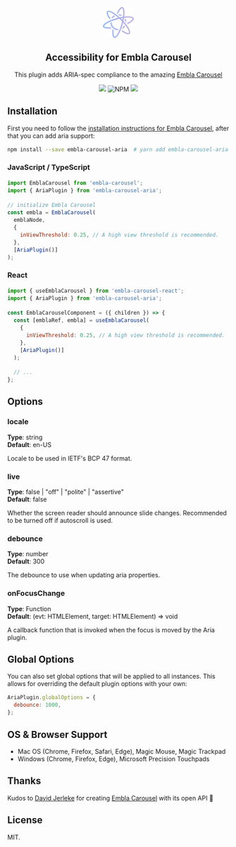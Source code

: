 <p align="center">
  <a href="https://github.com/davidjerleke/embla-carousel" target="_blank"><img width="70" height="70" src="/assets/embla-logo.svg" alt="Embla Carousel"></a>
</p>
<h2 align="center">Accessibility for Embla Carousel</h2>

<p align="center">
  This plugin adds ARIA-spec compliance to the amazing
  <a href="https://github.com/davidjerleke/embla-carousel">Embla Carousel</a>
</p>

<p align="center">
  <a href="https://www.npmjs.com/package/embla-carousel-aria" target="_blank">
    <img src="https://img.shields.io/npm/v/embla-carousel-aria.svg"
  /></a>
  
  <img alt="NPM" src="https://img.shields.io/npm/l/embla-carousel-aria">
  
  <a href="https://bundlephobia.com/result?p=embla-carousel-aria@latest" target="_blank">
    <img
      src="https://img.shields.io/bundlephobia/minzip/embla-carousel-aria?color=%234c1&label=gzip%20size"
    />
  </a>
</p>

## Installation

First you need to follow the [installation instructions for Embla Carousel](https://github.com/davidcetinkaya/embla-carousel#installation), after that you can add aria support:

```sh
npm install --save embla-carousel-aria  # yarn add embla-carousel-aria
```

### JavaScript / TypeScript

```js
import EmblaCarousel from 'embla-carousel';
import { AriaPlugin } from 'embla-carousel-aria';

// initialize Embla Carousel
const embla = EmblaCarousel(
  emblaNode,
  {
    inViewThreshold: 0.25, // A high view threshold is recommended.
  },
  [AriaPlugin()]
);
```

### React

```js
import { useEmblaCarousel } from 'embla-carousel-react';
import { AriaPlugin } from 'embla-carousel-aria';

const EmblaCarouselComponent = ({ children }) => {
  const [emblaRef, embla] = useEmblaCarousel(
    {
      inViewThreshold: 0.25, // A high view threshold is recommended.
    },
    [AriaPlugin()]
  );

  // ...
};
```

## Options

### locale

**Type**: string<br/>
**Default**: en-US

Locale to be used in IETF's BCP 47 format.

### live

**Type**: false | "off" | "polite" | "assertive"<br/>
**Default**: false

Whether the screen reader should announce slide changes. Recommended to be turned off if autoscroll is used.

### debounce

**Type**: number<br/>
**Default**: 300

The debounce to use when updating aria properties.

### onFocusChange

**Type**: Function<br/>
**Default**: (evt: HTMLElement, target: HTMLElement) => void

A callback function that is invoked when the focus is moved by the Aria plugin.

## Global Options

You can also set global options that will be applied to all instances. This allows for overriding the default plugin options with your own:

```js
AriaPlugin.globalOptions = {
  debounce: 1000,
};
```

## OS & Browser Support

- Mac OS (Chrome, Firefox, Safari, Edge), Magic Mouse, Magic Trackpad
- Windows (Chrome, Firefox, Edge), Microsoft Precision Touchpads

## Thanks

Kudos to [David Jerleke](https://github.com/davidjerleke) for creating [Embla Carousel](https://github.com/davidjerleke/embla-carousel) with its open API 🙏

## License

MIT.
